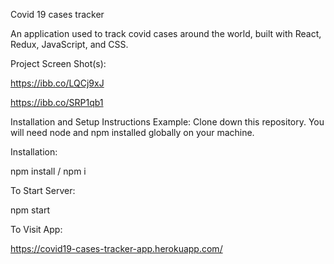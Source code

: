 Covid 19 cases tracker

An application used to track covid cases around the world, built with React, Redux, JavaScript, and CSS.

Project Screen Shot(s):

https://ibb.co/LQCj9xJ

https://ibb.co/SRP1qb1


Installation and Setup Instructions
Example:
Clone down this repository. You will need node and npm installed globally on your machine.

Installation:

npm install / npm i

To Start Server:

npm start

To Visit App:

https://covid19-cases-tracker-app.herokuapp.com/